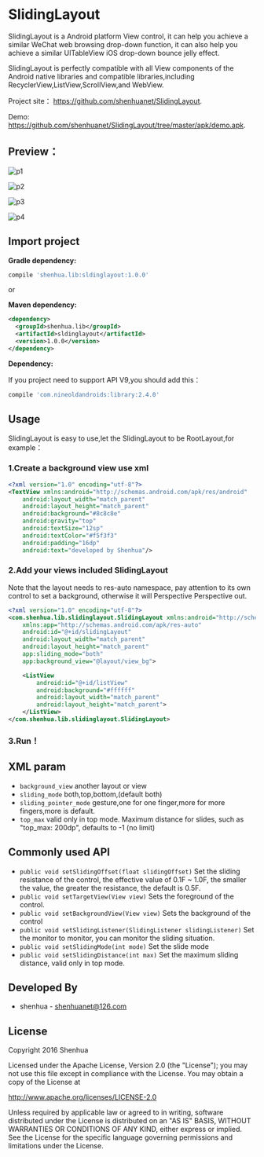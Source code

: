 # SlidingLayout
SlidingLayout is a Android platform View control, it can help you achieve a similar WeChat web browsing drop-down function, it can also help you achieve a similar UITableView iOS drop-down bounce jelly effect.

SlidingLayout is perfectly compatible with all View components of the Android native libraries and compatible libraries,including RecyclerView,ListView,ScrollView,and WebView.

Project site： <https://github.com/shenhuanet/SlidingLayout>.

Demo: <https://github.com/shenhuanet/SlidingLayout/tree/master/apk/demo.apk>.

## Preview：

![p1](https://raw.githubusercontent.com/shenhuanet/SlidingLayout/master/screenshot/scrollview.gif)

![p2](https://raw.githubusercontent.com/shenhuanet/SlidingLayout/master/screenshot/listview.gif)

![p3](https://raw.githubusercontent.com/shenhuanet/SlidingLayout/master/screenshot/recyclerview.gif)

![p4](https://raw.githubusercontent.com/shenhuanet/SlidingLayout/master/screenshot/webview.gif)

## Import project

**Gradle dependency:**
``` groovy
compile 'shenhua.lib:sldinglayout:1.0.0'
```

or

**Maven dependency:**
``` xml
<dependency>
  <groupId>shenhua.lib</groupId>
  <artifactId>sldinglayout</artifactId>
  <version>1.0.0</version>
</dependency>
```

**Dependency:**

If you project need to support API V9,you should add this：

``` groovy
compile 'com.nineoldandroids:library:2.4.0'
```

## Usage

SlidingLayout is easy to use,let the SlidingLayout to be RootLayout,for example：

### 1.Create a background view use xml

``` xml
<?xml version="1.0" encoding="utf-8"?>
<TextView xmlns:android="http://schemas.android.com/apk/res/android"
    android:layout_width="match_parent"
    android:layout_height="match_parent"
    android:background="#8c8c8e"
    android:gravity="top"
    android:textSize="12sp"
    android:textColor="#f5f3f3"
    android:padding="16dp"
    android:text="developed by Shenhua"/>
```

### 2.Add your views included SlidingLayout

Note that the layout needs to res-auto namespace, pay attention to its own control to set a background, otherwise it will Perspective Perspective out.

```xml
<?xml version="1.0" encoding="utf-8"?>
<com.shenhua.lib.slidinglayout.SlidingLayout xmlns:android="http://schemas.android.com/apk/res/android"
    xmlns:app="http://schemas.android.com/apk/res-auto"
    android:id="@+id/slidingLayout"
    android:layout_width="match_parent"
    android:layout_height="match_parent"
    app:sliding_mode="both"
    app:background_view="@layout/view_bg">

    <ListView
        android:id="@+id/listView"
        android:background="#ffffff"
        android:layout_width="match_parent"
        android:layout_height="match_parent">
    </ListView>
</com.shenhua.lib.slidinglayout.SlidingLayout>
```

### 3.Run！


## XML param

 * `background_view` another layout or view
 * `sliding_mode` both,top,bottom,(default both)
 * `sliding_pointer_mode` gesture,one for one finger,more for more fingers,more is default.
 * `top_max` valid only in top mode.
Maximum distance for slides, such as "top_max: 200dp", defaults to -1 (no limit)

## Commonly used API

 * `public void setSlidingOffset(float slidingOffset)`
Set the sliding resistance of the control, the effective value of 0.1F ~ 1.0F, the smaller the value, the greater the resistance, the default is 0.5F.
 * `public void setTargetView(View view)`
Sets the foreground of the control.
 * `public void setBackgroundView(View view)`
Sets the background of the control
 * `public void setSlidingListener(SlidingListener slidingListener)` Set the monitor to monitor, you can monitor the sliding situation.
 * `public void setSlidingMode(int mode)` Set the slide mode
 * `public void setSlidingDistance(int max)` Set the maximum sliding distance, valid only in top mode.

## Developed By

 * shenhua - <shenhuanet@126.com>

## License
Copyright 2016 Shenhua

Licensed under the Apache License, Version 2.0 (the "License");
you may not use this file except in compliance with the License.
You may obtain a copy of the License at

   http://www.apache.org/licenses/LICENSE-2.0

Unless required by applicable law or agreed to in writing, software
distributed under the License is distributed on an "AS IS" BASIS,
WITHOUT WARRANTIES OR CONDITIONS OF ANY KIND, either express or implied.
See the License for the specific language governing permissions and
limitations under the License.